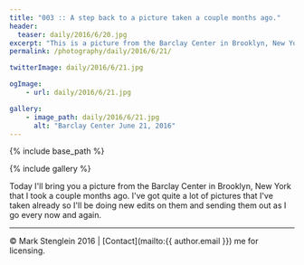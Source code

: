 ```yaml
---
title: "003 :: A step back to a picture taken a couple months ago."
header:
  teaser: daily/2016/6/20.jpg
excerpt: "This is a picture from the Barclay Center in Brooklyn, New York."
permalink: /photography/daily/2016/6/21/

twitterImage: daily/2016/6/21.jpg

ogImage:
    - url: daily/2016/6/21.jpg

gallery:
    - image_path: daily/2016/6/21.jpg
      alt: "Barclay Center June 21, 2016"
---
```


{% include base_path %}

{% include gallery %}

Today I'll bring you a picture from the Barclay Center in Brooklyn, New York that I
took a couple months ago. I've got quite a lot of pictures that I've taken already
so I'll be doing new edits on them and sending them out as I go every now and again.

---

&copy; Mark Stenglein 2016 \| [Contact](mailto:{{ author.email }}) me for licensing.